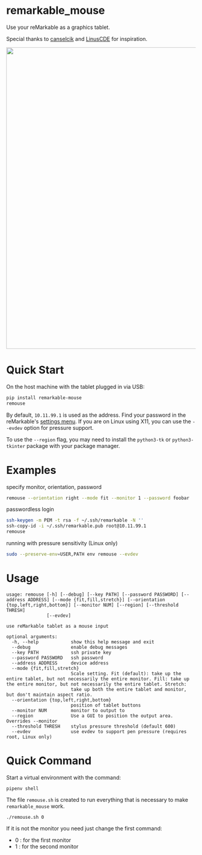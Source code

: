 # remarkable_mouse

Use your reMarkable as a graphics tablet.

Special thanks to [canselcik](https://github.com/canselcik/libremarkable) and [LinusCDE](https://github.com/LinusCDE/rmWacomToMouse) for inspiration.

<img src="photo.gif" width=800>

# Quick Start

On the host machine with the tablet plugged in via USB:

``` bash
pip install remarkable-mouse
remouse
```

By default, `10.11.99.1` is used as the address.  Find your password in the reMarkable's [settings menu](https://remarkablewiki.com/tech/ssh).  If you are on Linux using X11, you can use the `--evdev` option for pressure support.

To use the `--region` flag, you may need to install the `python3-tk` or `python3-tkinter` package with your package manager.

# Examples

specify monitor, orientation, password

``` bash
remouse --orientation right --mode fit --monitor 1 --password foobar
```

passwordless login

``` bash
ssh-keygen -m PEM -t rsa -f ~/.ssh/remarkable -N ''
ssh-copy-id -i ~/.ssh/remarkable.pub root@10.11.99.1
remouse
```

running with pressure sensitivity (Linux only)

``` bash
sudo --preserve-env=USER,PATH env remouse --evdev
```

# Usage

```
usage: remouse [-h] [--debug] [--key PATH] [--password PASSWORD] [--address ADDRESS] [--mode {fit,fill,stretch}] [--orientation {top,left,right,bottom}] [--monitor NUM] [--region] [--threshold THRESH]
               [--evdev]

use reMarkable tablet as a mouse input

optional arguments:
  -h, --help            show this help message and exit
  --debug               enable debug messages
  --key PATH            ssh private key
  --password PASSWORD   ssh password
  --address ADDRESS     device address
  --mode {fit,fill,stretch}
                        Scale setting. Fit (default): take up the entire tablet, but not necessarily the entire monitor. Fill: take up the entire monitor, but not necessarily the entire tablet. Stretch:
                        take up both the entire tablet and monitor, but don't maintain aspect ratio.
  --orientation {top,left,right,bottom}
                        position of tablet buttons
  --monitor NUM         monitor to output to
  --region              Use a GUI to position the output area. Overrides --monitor
  --threshold THRESH    stylus pressure threshold (default 600)
  --evdev               use evdev to support pen pressure (requires root, Linux only)
```

# Quick Command
Start a virtual environment with the command:

```shell
pipenv shell
```


The file `remouse.sh` is created to run everything that is necessary to make `remarkable_mouse` work. 

```shell
./remouse.sh 0
```

If it is not the monitor you need just change the first command:
- 0 : for the first monitor
- 1 : for the second monitor